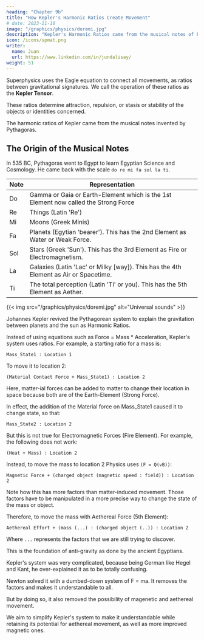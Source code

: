 ```yaml
---
heading: "Chapter 9b"
title: "How Kepler's Harmonic Ratios Create Movement"
# date: 2023-11-10
image: "/graphics/physics/doremi.jpg"
description: "Kepler's Harmonic Ratios came from the musical notes of Pythagoras. It is also present in Hindu and Taoist science"
icon: /icons/spmat.png
writer:
  name: Juan
  url: https://www.linkedin.com/in/jundalisay/
weight: 51
---
```



Superphysics uses the Eagle equation to connect all movements, as ratios between gravitational signatures. We call the operation of these ratios as the **Kepler Tensor**.  

These ratios determine attraction, repulsion, or stasis or stability of the objects or identities concerned. 

The harmonic ratios of Kepler came from the musical notes invented by Pythagoras.


## The Origin of the Musical Notes

In 535 BC, Pythagoras went to Egypt to learn Egyptian Science and Cosmology. He came back with the scale `do re mi fa sol la ti`.

Note | Representation
--- | ---
Do | Gamma or Gaia or Earth-Element which is the 1st Element now called the Strong Force
Re | Things (Latin 'Re')
Mi | Moons (Greek Minis)
Fa | Planets (Egytian 'bearer'). This has the 2nd Element as Water or Weak Force.
Sol | Stars (Greek 'Sun'). This has the 3rd Element as Fire or Electromagnetism.
La | Galaxies (Latin 'Lac' or Milky [way]). This has the 4th Element as Air or Spacetime.
Ti | The total perception (Latin 'Ti' or you). This has the 5th Element as Aether.


{{< img src="/graphics/physics/doremi.jpg" alt="Universal sounds" >}}



Johannes Kepler revived the Pythagorean system to explain the gravitation between planets and the sun as Harmonic Ratios. 

Instead of using equations such as Force = Mass * Acceleration, Kepler's system uses ratios. For example, a starting ratio for a mass is:

```
Mass_State1 : Location 1
```

To move it to location 2:

```
(Material Contact Force + Mass_State1) : Location 2
```

Here, matter-ial forces can be added to matter to change their location in space because both are of the Earth-Element (Strong Force). 

In effect, the addition of the Material force on Mass_State1 caused it to change state, so that:

```
Mass_State2 : Location 2
```

But this is not true for Electromagnetic Forces (Fire Element). For example, the following does not work:

```
(Heat + Mass) : Location 2
```

Instead, to move the mass to location 2 Physics uses `(F = Q(vB))`:

```
Magnetic Force + (charged object (magnetic speed : field)) : Location 2
```

Note how this has more factors than matter-induced movement. Those factors have to be manipulated in a more precise way to change the state of the mass or object. 

Therefore, to move the mass with Aethereal Force (5th Element):

```
Aethereal Effort + (mass (...) : (charged object (..)) : Location 2
```

Where `...` represents the factors that we are still trying to discover.

This is the foundation of anti-gravity as done by the ancient Egyptians.



Kepler's system was very complicated, because being German like Hegel and Kant, he over-explained it as to be totally confusing.

Newton solved it with a dumbed-down system of F = ma. It removes the factors and makes it understandable to all. 

But by doing so, it also removed the possibility of magenetic and aethereal movement.

We aim to simplify Kepler's system to make it understandable while retaining its potential for aethereal movement, as well as more improved magnetic ones.

